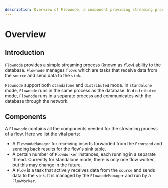 ```yaml
---
description: Overview of Flownode, a component providing streaming process capabilities to the database, including its components and current limitations.
---
```


# Overview

## Introduction


`Flownode` provides a simple streaming process (known as `flow`) ability to the database. 
`Flownode` manages `flows` which are tasks that receive data from the `source` and send data to the `sink`.

`Flownode` support both `standalone` and `distributed` mode. In `standalone` mode, `Flownode` runs in the same process as the database. In `distributed` mode, `Flownode` runs in a separate process and communicates with the database through the network.

## Components

A `Flownode` contains all the components needed for the streaming process of a flow. Here we list the vital parts:

- A `FlownodeManager` for receiving inserts forwarded from the `Frontend` and sending back results for the flow's sink table.
- A certain number of `FlowWorker` instances, each running in a separate thread. Currently for standalone mode, there is only one flow worker, but this may change in the future.
- A `Flow` is a task that actively receives data from the `source` and sends data to the `sink`. It is managed by the `FlownodeManager` and run by a `FlowWorker`.